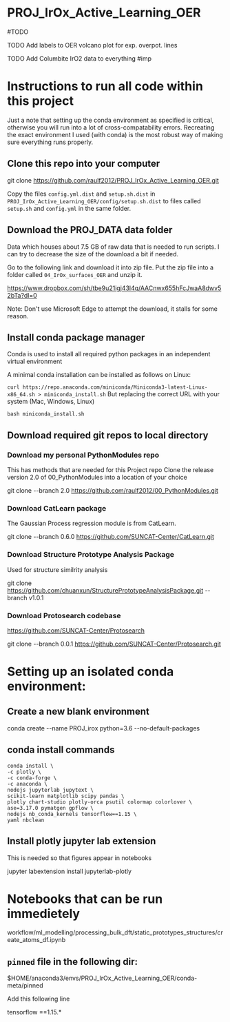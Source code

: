 # PROJ_IrOx_Active_Learning_OER

#TODO

TODO Add labels to OER volcano plot for exp. overpot. lines

TODO Add Columbite IrO2 data to everything #imp


























# Instructions to run all code within this project

Just a note that setting up the conda environment as specified is critical, otherwise you will run into a lot of cross-compatability errors. Recreating the exact environment I used (with conda) is the most robust way of making sure everything runs properly.

## Clone this repo into your computer

git clone https://github.com/raulf2012/PROJ_IrOx_Active_Learning_OER.git

Copy the files `config.yml.dist` and `setup.sh.dist` in `PROJ_IrOx_Active_Learning_OER/config/setup.sh.dist` to files called `setup.sh`  and `config.yml` in the same folder.

## Download the PROJ_DATA data folder

Data which houses about 7.5 GB of raw data that is needed to run scripts. I can try to decrease the size of the download a bit if needed.

Go to the following link and download it into zip file. Put the zip file into a folder called `04_IrOx_surfaces_OER` and unzip it.

https://www.dropbox.com/sh/tbe9u21igj43l4q/AACnwx655hFcJwaA8dwv52bTa?dl=0

Note: Don't use Microsoft Edge to attempt the download, it stalls for some reason.

## Install conda package manager
Conda is used to install all required python packages in an independent virtual environment

A minimal conda installation can be installed as follows on Linux:

`curl https://repo.anaconda.com/miniconda/Miniconda3-latest-Linux-x86_64.sh > miniconda_install.sh`
But replacing the correct URL with your system (Mac, Windows, Linux)

`bash miniconda_install.sh`


## Download required git repos to local directory

### Download my personal PythonModules repo
This has methods that are needed for this Project repo
Clone the release version 2.0 of 00_PythonModules into a location of your choice

git clone --branch 2.0 https://github.com/raulf2012/00_PythonModules.git

### Download CatLearn package
The Gaussian Process regression module is from CatLearn.

git clone --branch 0.6.0 https://github.com/SUNCAT-Center/CatLearn.git

### Download Structure Prototype Analysis Package
Used for structure similrity analysis

git clone https://github.com/chuanxun/StructurePrototypeAnalysisPackage.git --branch v1.0.1

### Download Protosearch codebase

https://github.com/SUNCAT-Center/Protosearch

git clone --branch 0.0.1 https://github.com/SUNCAT-Center/Protosearch.git


# Setting up an isolated conda environment:



## Create a new blank environment

conda create --name PROJ_irox python=3.6 --no-default-packages



## conda install commands
    conda install \
    -c plotly \
    -c conda-forge \
    -c anaconda \
    nodejs jupyterlab jupytext \
    scikit-learn matplotlib scipy pandas \
    plotly chart-studio plotly-orca psutil colormap colorlover \
    ase=3.17.0 pymatgen gpflow \
    nodejs nb_conda_kernels tensorflow==1.15 \
    yaml nbclean

## Install plotly jupyter lab extension

This is needed so that figures appear in notebooks

jupyter labextension install jupyterlab-plotly






# Notebooks that can be run immedietely

workflow/ml_modelling/processing_bulk_dft/static_prototypes_structures/create_atoms_df.ipynb































## `pinned` file in the following dir:

$HOME/anaconda3/envs/PROJ_IrOx_Active_Learning_OER/conda-meta/pinned

Add this following line

tensorflow ==1.15.*

